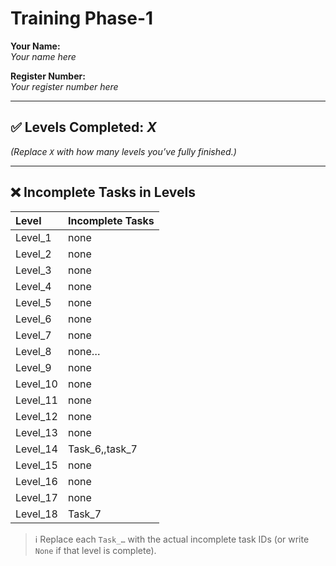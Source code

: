# Training Phase-1

**Your Name:**  
_Your name here_

**Register Number:**  
_Your register number here_

---

## ✅ Levels Completed: _X_  
*(Replace `X` with how many levels you’ve fully finished.)*

---

## ❌ Incomplete Tasks in Levels

| Level    | Incomplete Tasks        |
|:---------|:------------------------|
| Level_1  | none                  |
| Level_2  | none                  |
| Level_3  | none                   |
| Level_4  | none                  |
| Level_5  | none                  |
| Level_6  | none                   |
| Level_7  | none                 |
| Level_8  | none…                   |
| Level_9  | none                  |
| Level_10 | none                |
| Level_11 | none                   |
| Level_12 | none                   |
| Level_13 | none                 |
| Level_14 | Task_6,,task_7                  |
| Level_15 | none                  |
| Level_16 | none                  |
| Level_17 | none                 |
| Level_18 | Task_7                  |

> ℹ️ Replace each `Task_…` with the actual incomplete task IDs (or write `None` if that level is complete).


 
